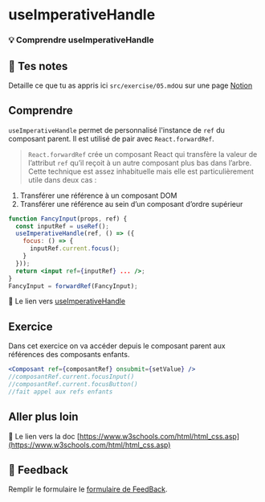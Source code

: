 # useImperativeHandle
### 💡 Comprendre useImperativeHandle

## 📝 Tes notes

Detaille ce que tu as appris ici `src/exercise/05.md`ou sur une page [Notion](https://go.mikecodeur.com/course-notes-template)

## Comprendre

`useImperativeHandle` permet de personnalisé l'instance de `ref` du composant parent. Il est utilisé de pair avec `React.forwardRef`.

> `React.forwardRef` crée un composant React qui transfère la valeur de l’attribut `ref` qu’il reçoit à un autre composant plus bas dans l’arbre. Cette technique est assez inhabituelle mais elle est particulièrement utile dans deux cas :

1. Transférer une référence à un composant DOM 
2. Transférer une référence au sein d’un composant d’ordre supérieur

```jsx
function FancyInput(props, ref) {
  const inputRef = useRef();
  useImperativeHandle(ref, () => ({
    focus: () => {
      inputRef.current.focus();
    }
  }));
  return <input ref={inputRef} ... />;
}
FancyInput = forwardRef(FancyInput);
```

📑 Le lien vers [useImperativeHandle](https://fr.reactjs.org/docs/hooks-reference.html#useimperativehandle)

## Exercice

Dans cet exercice on va accéder depuis le composant parent aux références des composants enfants. 

```jsx
<Composant ref={composantRef} onsubmit={setValue} />
//composantRef.current.focusInput()
//composantRef.current.focusButton()
//fait appel aux refs enfants
```

## Aller plus loin

📑 Le lien vers la doc [https://www.w3schools.com/html/html_css.asp](https://www.w3schools.com/html/html_css.asp)

## 🐜 Feedback

Remplir le formulaire le [formulaire de FeedBack](https://go.mikecodeur.com/cours-react-avis).